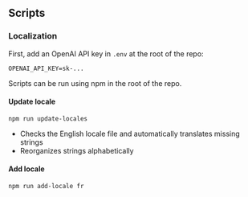 ## Scripts

### Localization

First, add an OpenAI API key in `.env` at the root of the repo:

```
OPENAI_API_KEY=sk-...
```

Scripts can be run using npm in the root of the repo.

#### Update locale

```
npm run update-locales
```

- Checks the English locale file and automatically translates missing strings
- Reorganizes strings alphabetically

#### Add locale

```bash
npm run add-locale fr
```